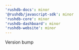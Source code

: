 ```yaml
---
'rushdb-docs': minor
'@rushdb/javascript-sdk': minor
'rushdb-core': minor
'rushdb-dashboard': minor
'rushdb-website': minor
---
```


Version bump
